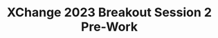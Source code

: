 ---
title: XChange 2023 Breakout Session 2 Pre-Work
redirect_to: https://docs.google.com/document/d/1aiS0s_-4cphETzLlsP9kcmBkob0gkgDgTKnps-jVzME/edit?usp=sharing
redirect_from: 
  - /XC23BR2PreWork
  - /xc23br2prework
---